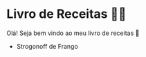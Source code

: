 # Livro de Receitas :woman_cook:

Olá! Seja bem vindo ao meu livro de receitas :woman:

- Strogonoff de Frango

​	





